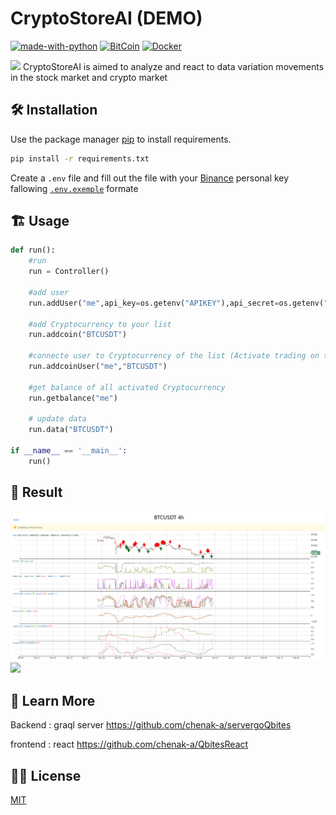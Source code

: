 #  CryptoStoreAI (DEMO)
[![made-with-python](https://img.shields.io/badge/Made%20with-Python-1f425f.svg)](https://www.python.org/)
[![BitCoin](https://badgen.net/badge/icon/bitcoin?icon=bitcoin&label)](https://bitcoin.org)
[![Docker](https://badgen.net/badge/icon/docker?icon=docker&label)](https://https://docker.com/)
	

<img src = "https://github.githubassets.com/images/mona-loading-dark.gif" height=20/> CryptoStoreAI is aimed to analyze and react to data variation movements in the stock market and crypto market

## :hammer_and_wrench: Installation 

Use the package manager [pip](https://pip.pypa.io/en/stable/) to install requirements.

```bash
pip install -r requirements.txt
```
Create a `.env` file and fill out the file with your  [Binance](https://www.binance.com/en) personal key fallowing  [`.env.exemple`](https://github.com/chenak-a/CryptoStoreAI/blob/main/.env.exemple) formate



## :building_construction: Usage

```python
def run():
    #run
    run = Controller()

    #add user
    run.addUser("me",api_key=os.getenv("APIKEY"),api_secret=os.getenv("APISEC"))

    #add Cryptocurrency to your list
    run.addcoin("BTCUSDT")

    #connecte user to Cryptocurrency of the list (Activate trading on this Cryptocurrency)
    run.addcoinUser("me","BTCUSDT")

    #get balance of all activated Cryptocurrency
    run.getbalance("me")

    # update data
    run.data("BTCUSDT")
    
if __name__ == '__main__':
    run()
```
## :tada: Result

![](./img/BTCUSDT.PNG)
![](http://i.imgur.com/Ssfp7.gif)
## 🌱 Learn More
Backend  : graql server https://github.com/chenak-a/servergoQbites

frontend : react https://github.com/chenak-a/QbitesReact
## :pirate_flag: License
[MIT](https://choosealicense.com/licenses/mit/)

